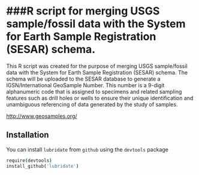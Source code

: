 ###R script for merging USGS sample/fossil data with the System for Earth Sample Registration (SESAR) schema.
=================
This R script was created for the purpose of merging USGS sample/fossil data with the System for Earth Sample Registration (SESAR) schema. The schema will be uploaded to the SESAR database to generate a IGSN/International GeoSample Number. This number is a 9-digit alphanumeric code that is assigned to specimens and related sampling features such as drill holes or wells to ensure their unique identification and unambiguous referencing of data generated by the study of samples.

http://www.geosamples.org/


## Installation

You can install `lubridate` from `github` using the `devtools` package

```coffee
require(devtools)
install_github('lubridate')
```
